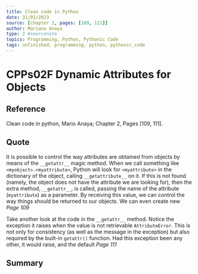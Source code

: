 ```yaml
---
title: Clean code in Python
date: 31/01/2023
source: [chapter 2, pages: [109, 111]]
author: Mariano Anaya
type: 2 #sourcenote
topics: Programming, Python, Pythonic Code
tags: unfinished, programming, python, pythonic_code
---
```

# CPPs02F Dynamic Attributes for Objects

## **Reference** 
Clean code in python, Mario Anaya; Chapter 2, Pages \[109, 111\].

## **Quote** 
It is possible to control the way attributes are obtained from objects by means of the `__getattr__` magic method. When we call something like `<myobject>.<myattribute>`, Python will look for `<myattribute>` in the dictionary of the object, calling `__getattribute__` on it. If this is not found (namely, the object does not have the attribute we are looking for), then the extra method, `__getattr__`, is called, passing the name of the attribute (`myattribute`) as a parameter. By receiving this value, we can control the way things should be returned to our objects. We can even create new *Page 109*

Take another look at the code in the `__getattr__` method. Notice the exception it raises when the value is not retrievable `AttributeError`. This is not only for consistency (as well as the message in the exception) but also required by the built-in `getattr()` function. Had this exception been any other, it would raise, and the default *Page 111*

## **Summary**
